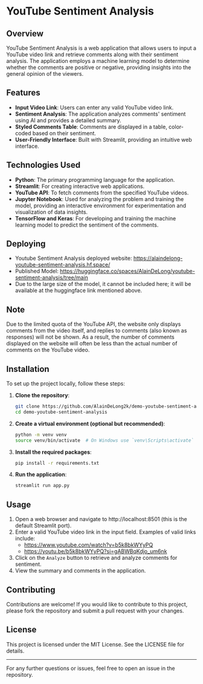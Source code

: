 # YouTube Sentiment Analysis  

## Overview  
YouTube Sentiment Analysis is a web application that allows users to input a YouTube video link and retrieve comments along with their sentiment analysis. The application employs a machine learning model to determine whether the comments are positive or negative, providing insights into the general opinion of the viewers.  

## Features  
- **Input Video Link**: Users can enter any valid YouTube video link.  
- **Sentiment Analysis**: The application analyzes comments' sentiment using AI and provides a detailed summary.  
- **Styled Comments Table**: Comments are displayed in a table, color-coded based on their sentiment.  
- **User-Friendly Interface**: Built with Streamlit, providing an intuitive web interface.  

## Technologies Used  
- **Python**: The primary programming language for the application.
- **Streamlit**: For creating interactive web applications.  
- **YouTube API**: To fetch comments from the specified YouTube videos.  
- **Jupyter Notebook**: Used for analyzing the problem and training the model, providing an interactive environment for experimentation and visualization of data insights.
- **TensorFlow and Keras**: For developing and training the machine learning model to predict the sentiment of the comments.

## Deploying
- Youtube Sentiment Analysis deployed website: https://alaindelong-youtube-sentiment-analysis.hf.space/
- Published Model: https://huggingface.co/spaces/AlainDeLong/youtube-sentiment-analysis/tree/main
- Due to the large size of the model, it cannot be included here; it will be available at the huggingface link mentioned above.

## Note
Due to the limited quota of the YouTube API, the website only displays comments from the video itself, and replies to comments (also known as responses) will not be shown. As a result, the number of comments displayed on the website will often be less than the actual number of comments on the YouTube video.

## Installation  
To set up the project locally, follow these steps:  

1. **Clone the repository**:  
   ```bash  
   git clone https://github.com/AlainDeLong2k/demo-youtube-sentiment-analysis.git
   cd demo-youtube-sentiment-analysis

2. **Create a virtual environment (optional but recommended)**:
   ```bash
   python -m venv venv  
   source venv/bin/activate  # On Windows use `venv\Scripts\activate`

3. **Install the required packages**:
   ```bash
   pip install -r requirements.txt
   
4. **Run the application**:
   ```bash
   streamlit run app.py

## Usage
1. Open a web browser and navigate to http://localhost:8501 (this is the default Streamlit port).
2. Enter a valid YouTube video link in the input field. Examples of valid links include:
   - https://www.youtube.com/watch?v=b5k8bkWYyPQ
   - https://youtu.be/b5k8bkWYyPQ?si=gABWBqKdjo_um6nk
3. Click on the `Analyze` button to retrieve and analyze comments for sentiment.
4. View the summary and comments in the application.

## Contributing
Contributions are welcome! If you would like to contribute to this project, please fork the repository and submit a pull request with your changes.

## License
This project is licensed under the MIT License. See the LICENSE file for details.

---
For any further questions or issues, feel free to open an issue in the repository.
